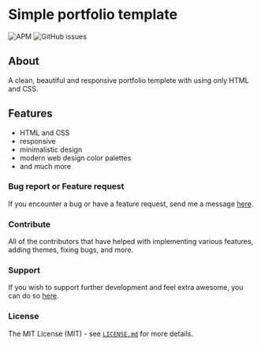 # Simple portfolio template

<img alt="APM" src="https://img.shields.io/apm/l/vim-mode">
<img alt="GitHub issues" src="https://img.shields.io/github/issues/badges/shields">

## About

A clean, beautiful and responsive portfolio templete with using only HTML and CSS.

## Features

-   HTML and CSS
-   responsive
-   minimalistic design
-   modern web design color palettes
-   and much more

### Bug report or Feature request

If you encounter a bug or have a feature request, send me a message [here](mailto:paolo6@gmail.com).

### Contribute

All of the contributors that have helped with implementing various features, adding themes, fixing bugs, and more.

### Support

If you wish to support further development and feel extra awesome, you can do so [here](https://paypal.me/giovanniiapaolo).

### License

The MIT License (MIT) - see [`LICENSE.md`](https://github.com/giovanniiapaolo/html_css_project/blob/master/LICENSE) for more details.
